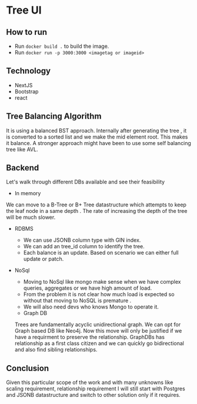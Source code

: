 # Tree UI

## How to run 

* Run `docker build .` to build the image.
* Run `docker run -p 3000:3000 <imagetag or imageid>`

## Technology

* NextJS
* Bootstrap
* react

## Tree Balancing Algorithm
It is using a balanced BST approach. Internally after generating the tree , it is converted to a sorted list and we make the mid element root. This makes it balance.
A stronger approach might have been to use some self balancing tree like AVL. 

## Backend 

Let's walk through different DBs available and see their feasibility
* In memory

We can move to a B-Tree or B+ Tree datastructure which attempts to keep the leaf node in a same depth . The rate of increasing the depth of the tree will be much slower. 

* RDBMS

   - We can use JSONB column type with GIN index.
   - We can add an tree_id column to identify the tree.
   - Each balance is an update. Based on scenario we can either full update or patch. 

* NoSql 
  -  Moving to NoSql like mongo make sense when we have complex queries, aggregates or we have high amount of load. 
  - From the problem it is not clear how much load is expected so without that moving to NoSQL is premature . 
  - We will also need devs who knows Mongo to operate it. 

  * Graph DB 

  Trees are fundamentally acyclic unidirectional graph. We can opt for Graph based DB like Neo4j. 
  Now this move will only be justified if we have a requirment to preserve the relationship. GraphDBs has relationship as a first class citizen and we can quickly go bidirectional and also find sibling relationships. 

## Conclusion
  Given this particular scope of the work and with many unknowns like scaling requirement, relationship requirement I will still start with Postgres and JSONB datastructure and switch to other solution only if it requires. 